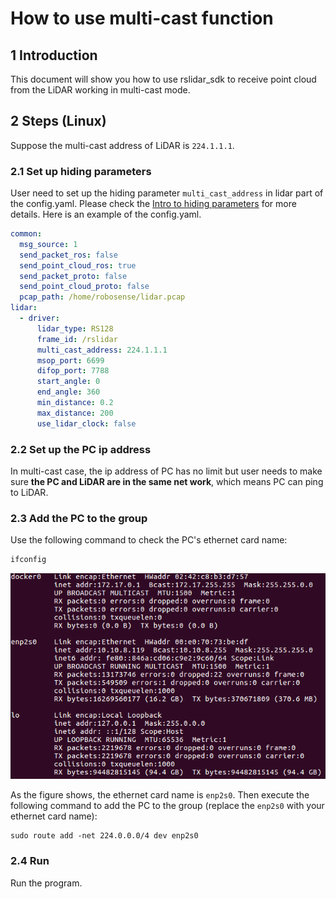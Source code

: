 # How to use multi-cast function

## 1 Introduction

This document will show you how to use rslidar_sdk to receive point cloud from the LiDAR working in multi-cast mode.

## 2 Steps (Linux)

Suppose the multi-cast address of LiDAR is ```224.1.1.1```.  

### 2.1 Set up hiding parameters

User need to set up the hiding parameter ```multi_cast_address``` in lidar part of the config.yaml. Please check the  [Intro to hiding parameters](../intro/hiding_parameters_intro.md) for more details. Here is an example of the config.yaml.

```yaml
common:
  msg_source: 1                                       
  send_packet_ros: false                                
  send_point_cloud_ros: true                            
  send_packet_proto: false                              
  send_point_cloud_proto: false                         
  pcap_path: /home/robosense/lidar.pcap     
lidar:
  - driver:
      lidar_type: RS128            
      frame_id: /rslidar           
      multi_cast_address: 224.1.1.1
      msop_port: 6699              
      difop_port: 7788             
      start_angle: 0               
      end_angle: 360             
      min_distance: 0.2            
      max_distance: 200           
      use_lidar_clock: false       

```



### 2.2 Set up the PC ip address

In multi-cast case, the ip address of PC has no limit but user needs to make sure **the PC and LiDAR are in the same net work**, which means PC can ping to LiDAR.

### 2.3 Add the PC to the group

Use the following command to check the PC's ethernet card name:

```bash
ifconfig
```

![ethernet](../img/ethernet.png)

As the figure shows, the ethernet card name is ```enp2s0```. Then execute the following command to add the PC to the group (replace the ```enp2s0``` with your ethernet card name):

```
sudo route add -net 224.0.0.0/4 dev enp2s0
```

### 2.4 Run

Run the program. 











